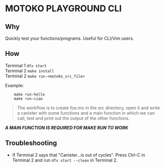 # MOTOKO PLAYGROUND CLI

##  Why

Quickly test your functions/programs. Useful for CLI/Vim users.

##  How

Terminal 1 `dfx start`<br>
Terminal 2 `make install`<br>
Terminal 2 `make run-<motoko_src_file>`

Example:
```
    make run-hello
    make run-ciao
```

> The workflow is to create foo.mo in the src directory, open it and write a canister with some functions and a main function in which we can call, test and print out the output of the other functions.

***A MAIN FUNCTION IS REQUIRED FOR MAKE RUN TO WORK***

##  Troubleshooting

- If Terminal 2 says that "Canister...is out of cycles". Press Ctrl-C in
  Terminal 2 and run `dfx start --clean` in Terminal 2.
